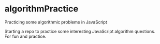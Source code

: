 # algorithmPractice
Practicing some algorithmic problems in JavaScript


Starting a repo to practice some interesting JavaScript algorithm questions. For fun and practice.
